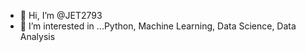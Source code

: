 - 👋 Hi, I’m @JET2793
- 👀 I’m interested in ...Python, Machine Learning, Data Science, Data Analysis 

<!---
JET2793/JET2793 is a ✨ special ✨ repository because its `README.md` (this file) appears on your GitHub profile.
You can click the Preview link to take a look at your changes.
--->
